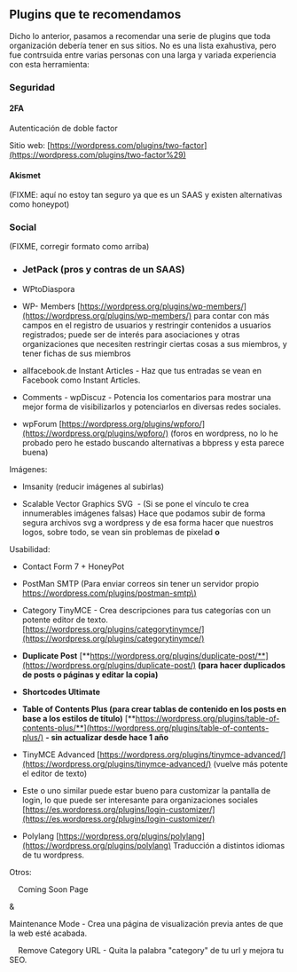 ## Plugins que te recomendamos

Dicho lo anterior, pasamos a recomendar una serie de plugins que toda organización debería tener en sus sitios. No es una lista exahustiva, pero fue contrsuida entre varias personas con una larga y variada experiencia con esta herramienta:

### Seguridad

#### 2FA

Autenticación de doble factor

Sitio web: [https://wordpress.com/plugins/two-factor](https://wordpress.com/plugins/two-factor%29)

#### Akismet

\(FIXME: aquí no estoy tan seguro ya que es un SAAS y existen alternativas como honeypot\)

### Social

\(FIXME, corregir formato como arriba\)

* ### JetPack \(pros y contras de un SAAS\)

* WPtoDiaspora

* WP- Members
  [https://wordpress.org/plugins/wp-members/](https://wordpress.org/plugins/wp-members/)
  para contar con más campos en el registro de usuarios y restringir contenidos a usuarios registrados; puede ser de interés para asociaciones y otras organizaciones que necesiten restringir ciertas cosas a sus miembros, y tener fichas de sus miembros

* allfacebook.de Instant Articles - Haz que tus entradas se vean en Facebook como Instant Articles.

* Comments - wpDiscuz - Potencia los comentarios para mostrar una mejor forma de visibilizarlos y potenciarlos en diversas redes sociales.

* wpForum
  [https://wordpress.org/plugins/wpforo/](https://wordpress.org/plugins/wpforo/)
  \(foros en wordpress, no lo he probado pero he estado buscando alternativas a bbpress y esta parece buena\)

  


Imágenes:

* Imsanity \(reducir imágenes al subirlas\)

* Scalable Vector Graphics SVG  - \(Si se pone el vínculo te crea innumerables imágenes falsas\) Hace que podamos subir de forma segura archivos svg a wordpress y de esa forma hacer que nuestros logos, sobre todo, se vean sin problemas de pixelad
  **o**

  


Usabilidad:

* Contact Form 7 + HoneyPot

* PostMan SMTP \(Para enviar correos sin tener un servidor propio
  [https://wordpress.com/plugins/postman-smtp\)](https://wordpress.com/plugins/postman-smtp%29)

* Category TinyMCE - Crea descripciones para tus categorías con un potente editor de texto.
  [https://wordpress.org/plugins/categorytinymce/](https://wordpress.org/plugins/categorytinymce/)

* **Duplicate Post**
  [**https://wordpress.org/plugins/duplicate-post/**](https://wordpress.org/plugins/duplicate-post/)
  **\(para hacer duplicados de posts o páginas y editar la copia\)**

* **Shortcodes Ultimate**

* **Table of Contents Plus \(para crear tablas de contenido en los posts en base a los estilos de título\)**
  [**https://wordpress.org/plugins/table-of-contents-plus/**](https://wordpress.org/plugins/table-of-contents-plus/)
  **- sin actualizar desde hace 1 año**

* TinyMCE Advanced
  [https://wordpress.org/plugins/tinymce-advanced/](https://wordpress.org/plugins/tinymce-advanced/)
  \(vuelve más potente el editor de texto\)

* Este o uno similar puede estar bueno para customizar la pantalla de login, lo que puede ser interesante para organizaciones sociales
  [https://es.wordpress.org/plugins/login-customizer/](https://es.wordpress.org/plugins/login-customizer/)

* Polylang
  [https://wordpress.org/plugins/polylang](https://wordpress.org/plugins/polylang)
  Traducción a distintos idiomas de tu wordpress.

  


Otros:

    Coming Soon Page 

&

 Maintenance Mode - Crea una página de visualización previa antes de que la web esté acabada.

    Remove Category URL - Quita la palabra "category" de tu url y mejora tu SEO.

